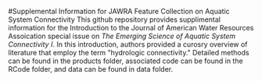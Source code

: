 #Supplemental Information for JAWRA Feature Collection on Aquatic System Connectivity
This github repository provides supplimental information for the Introduction to the Journal of American Water Resources Assoication special issue on *The Emerging Science of Aquatic System Connectivity I*. In this introduction, authors provided a curosry overview of literature that employ the term "hydrologic connectivity."  Detailed methods can be found in the products folder, associated code can be found in the RCode folder, and data can be found in data folder.  

